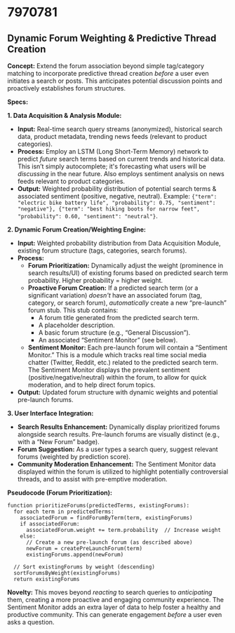 # 7970781

## Dynamic Forum Weighting & Predictive Thread Creation

**Concept:** Extend the forum association beyond simple tag/category matching to incorporate predictive thread creation *before* a user even initiates a search or posts. This anticipates potential discussion points and proactively establishes forum structures.

**Specs:**

**1. Data Acquisition & Analysis Module:**

*   **Input:** Real-time search query streams (anonymized), historical search data, product metadata, trending news feeds (relevant to product categories).
*   **Process:**  Employ an LSTM (Long Short-Term Memory) network to predict *future* search terms based on current trends and historical data.  This isn’t simply autocomplete; it's forecasting what users will be *discussing* in the near future. Also employs sentiment analysis on news feeds relevant to product categories.
*   **Output:**  Weighted probability distribution of potential search terms & associated sentiment (positive, negative, neutral).  Example:  `{"term": "electric bike battery life", "probability": 0.75, "sentiment": "negative"}, {"term": "best hiking boots for narrow feet", "probability": 0.60, "sentiment": "neutral"}`.

**2. Dynamic Forum Creation/Weighting Engine:**

*   **Input:** Weighted probability distribution from Data Acquisition Module, existing forum structure (tags, categories, search forums).
*   **Process:**
    *   **Forum Prioritization:** Dynamically adjust the weight (prominence in search results/UI) of existing forums based on predicted search term probability. Higher probability = higher weight.
    *   **Proactive Forum Creation:** If a predicted search term (or a significant variation) *doesn't* have an associated forum (tag, category, or search forum), *automatically* create a new “pre-launch” forum stub. This stub contains:
        *   A forum title generated from the predicted search term.
        *   A placeholder description.
        *   A basic forum structure (e.g., “General Discussion”).
        *   An associated “Sentiment Monitor” (see below).
    *   **Sentiment Monitor:**  Each pre-launch forum will contain a “Sentiment Monitor.” This is a module which tracks real time social media chatter (Twitter, Reddit, etc.) related to the predicted search term. The Sentiment Monitor displays the prevalent sentiment (positive/negative/neutral) within the forum, to allow for quick moderation, and to help direct forum topics.
*   **Output:** Updated forum structure with dynamic weights and potential pre-launch forums.

**3. User Interface Integration:**

*   **Search Results Enhancement:**  Dynamically display prioritized forums alongside search results.  Pre-launch forums are visually distinct (e.g., with a “New Forum” badge).
*   **Forum Suggestion:**  As a user types a search query, suggest relevant forums (weighted by prediction score).
*   **Community Moderation Enhancement:** The Sentiment Monitor data displayed within the forum is utilized to highlight potentially controversial threads, and to assist with pre-emptive moderation.

**Pseudocode (Forum Prioritization):**

```
function prioritizeForums(predictedTerms, existingForums):
  for each term in predictedTerms:
    associatedForum = findForumByTerm(term, existingForums)
    if associatedForum:
      associatedForum.weight += term.probability  // Increase weight
    else:
      // Create a new pre-launch forum (as described above)
      newForum = createPreLaunchForum(term)
      existingForums.append(newForum)

  // Sort existingForums by weight (descending)
  sortForumsByWeight(existingForums)
  return existingForums
```

**Novelty:** This moves beyond *reacting* to search queries to *anticipating* them, creating a more proactive and engaging community experience. The Sentiment Monitor adds an extra layer of data to help foster a healthy and productive community. This can generate engagement *before* a user even asks a question.
